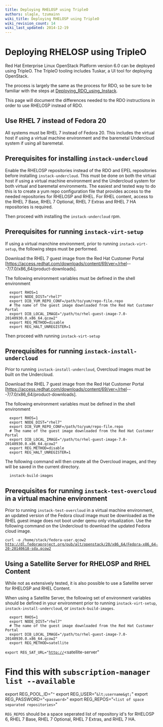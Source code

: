 ```yaml
---
title: Deploying RHELOSP using TripleO
authors: slagle, tzumainn
wiki_title: Deploying RHELOSP using TripleO
wiki_revision_count: 14
wiki_last_updated: 2014-12-19
---
```


# Deploying RHELOSP using TripleO

Red Hat Enterprise Linux OpenStack Platform version 6.0 can be deployed using TripleO. The TripleO tooling includes Tuskar, a UI tool for deploying OpenStack.

The process is largely the same as the process for RDO, so be sure to be familiar with the steps at [Deploying_RDO_using_Instack](Deploying_RDO_using_Instack).

This page will document the differences needed to the RDO instructions in order to use RHELOSP instead of RDO.

## Use RHEL 7 instead of Fedora 20

All systems must be RHEL 7 instead of Fedora 20. This includes the virtual host if using a virtual machine environment and the baremetal Undercloud system if using all baremetal.

## Prerequisites for installing `instack-undercloud`

Enable the RHELOSP repositories instead of the RDO and EPEL repositories before installing `instack-undercloud`. This must be done on both the virtual host if using a virtual machine environment and the Undercloud system for both virtual and baremetal environments. The easiest and tested way to do this is to create a yum repo configuration file that provides access to the needed repositories for RHELOSP and RHEL. For RHEL content, access to the RHEL 7 Base, RHEL 7 Optional, RHEL 7 Extras and RHEL 7 HA repositories is required.

Then proceed with installing the `instack-undercloud` rpm.

## Prerequisites for running `instack-virt-setup`

If using a virtual manchine environment, prior to running `instack-virt-setup`, the following steps must be performed.

Download the RHEL 7 guest image from the Red Hat Customer Portal [<https://access.redhat.com/downloads/content/69/ver=/rhel>---7/7.0/x86_64/product-downloads].

The following environment variables must be defined in the shell environment

      export RHOS=1
      export NODE_DIST="rhel7"
      export DIB_YUM_REPO_CONF=/path/to/yum/repo-file.repo
      # The name of the guest image downloaded from the Red Hat Customer Portal
      export DIB_LOCAL_IMAGE="/path/to/rhel-guest-image-7.0-20140930.0.x86_64.qcow2"
      export REG_METHOD=disable
      export REG_HALT_UNREGISTER=1

Then proceed with running `instack-virt-setup`

## Prerequisites for running `instack-install-undercloud`

Prior to running `instack-install-undercloud`, Overcloud images must be built on the Undercloud.

Download the RHEL 7 guest image from the Red Hat Customer Portal [<https://access.redhat.com/downloads/content/69/ver=/rhel>---7/7.0/x86_64/product-downloads].

The following environment variables must be defined in the shell environment

      export RHOS=1
      export NODE_DIST="rhel7"
      export DIB_YUM_REPO_CONF=/path/to/yum/repo-file.repo
      # The name of the guest image downloaded from the Red Hat Customer Portal
      export DIB_LOCAL_IMAGE="/path/to/rhel-guest-image-7.0-20140930.0.x86_64.qcow2"
      export REG_METHOD=disable
      export REG_HALT_UNREGISTER=1

The following command will then create all the Overcloud images, and they will be saved in the current directory.

      instack-build-images

## Prerequisites for running `instack-test-overcloud` in a virtual machine environment

Prior to running `instack-test-overcloud` in a virtual machine environment, an updated version of the Fedora cloud image must be downloaded as the RHEL guest image does not boot under qemu only virtualization. Use the following command on the Undercloud to download the updated Fedora cloud image.

`curl -o /home/stack/fedora-user.qcow2 `[`http://dl.fedoraproject.org/pub/alt/openstack/20/x86_64/Fedora-x86_64-20-20140618-sda.qcow2`](http://dl.fedoraproject.org/pub/alt/openstack/20/x86_64/Fedora-x86_64-20-20140618-sda.qcow2)

## Using a Satellite Server for RHELOSP and RHEL Content

While not as extensively tested, it is also possible to use a Satellite server for RHELOSP and RHEL Content.

When using a Satellite Server, the following set of environment variables should be defined in your environment prior to running `instack-virt-setup`, `instack-install-undercloud`, or `instack-build-images`.

      export RHOS=1
      export NODE_DIST="rhel7"
      # The name of the guest image downloaded from the Red Hat Customer Portal
      export DIB_LOCAL_IMAGE="/path/to/rhel-guest-image-7.0-20140930.0.x86_64.qcow2"
      export REG_METHOD=satellite
`export REG_SAT_URL="`[`http://`](http://)<satellite-server"
 # Find this with `subscription-manager list --available`
 export REG_POOL_ID="<pool-id>`"`
      export REG_USER="`&lt;username&gt;`"
      export REG_PASSWORD="`<password>`"
      export REG_REPOS="`<list of space separated repositories>`"

`REG_REPOS` should be a space seperated list of repository id's for RHELOSP 6, RHEL 7 Base, RHEL 7 Optional, RHEL 7 Extras, and RHEL 7 HA.
